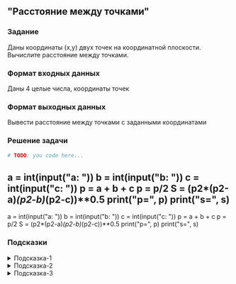 ## "Расстояние между точками"

### Задание

Даны координаты (x,y) двух точек на координатной плоскости. Вычислите расстояние между точками.

### Формат входных данных

Даны 4 целые числа, координаты точек

### Формат выходных данных

Вывести расстояние между точками с заданными координатами

### Решение задачи

```python
# TODO: you code here...
```
a = int(input("a: "))
b = int(input("b: "))
c = int(input("c: "))
p = a + b + c
p = p/2
S = (p2*(p2-a)*(p2-b)*(p2-c))**0.5
print("p=", p)
print("s=", s)
---
a = int(input("a: "))
b = int(input("b: "))
c = int(input("c: "))
p = a + b + c
p = p/2
S = (p2*(p2-a)*(p2-b)*(p2-c))**0.5
print("p=", p)
print("s=", s)
### Подсказки

<details>
<summary>Подсказка-1</summary>
Формулу расстояния между двумя точками можно легко найти в гугле
</details>

<details>
<summary>Подсказка-2</summary>
Для вычисления квадратного корня можно возвести в степень 0.5 <br>
Пример: n ** 0.5
</details>

<details>
<summary>Подсказка-3</summary>
Для проверки результата можете воспользоваться <a href="https://ru.onlinemschool.com/math/assistance/cartesian_coordinate/p_length/">онлайн калькулятором</a> 
</details>
